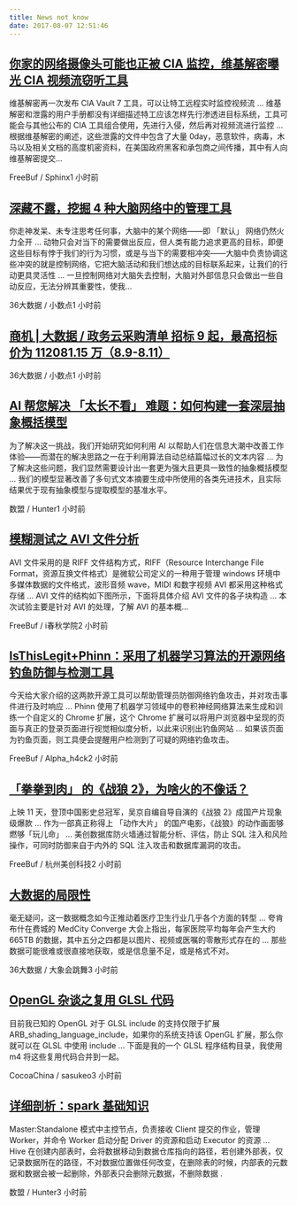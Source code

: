 ```yaml
---
title: News not know
date: 2017-08-07 12:51:46
---
```

[你家的网络摄像头可能也正被 CIA 监控，维基解密曝光 CIA 视频流窃听工具](http://www.freebuf.com/news/143984.html)
-----------------

维基解密再一次发布 CIA Vault 7 工具，可以让特工远程实时监控视频流 ... 维基解密和泄露的用户手册都没有详细描述特工应该怎样先行渗透进目标系统，工具可能会与其他公布的 CIA 工具组合使用，先进行入侵，然后再对视频流进行监控 ... 根据维基解密的阐述，这些泄露的文件中包含了大量 0day，恶意软件，病毒，木马以及相关文档的高度机密资料，在美国政府黑客和承包商之间传播，其中有人向维基解密提交...

FreeBuf / Sphinx1 小时前

[深藏不露，挖掘 4 种大脑网络中的管理工具](http://www.36dsj.com/archives/92306)
-----------------

你走神发呆、未专注思考任何事，大脑中的某个网络——即 「默认」 网络仍然火力全开 ... 动物只会对当下的需要做出反应，但人类有能力追求更高的目标，即便这些目标有悖于我们的行为习惯，或是与当下的需要相冲突——大脑中负责协调这些冲突的就是控制网络，它把大脑活动和我们想达成的目标联系起来，让我们的行动更具灵活性 ... 一旦控制网络对大脑失去控制，大脑对外部信息只会做出一些自动反应，无法分辨其重要性，使我...

36大数据 / 小数点1 小时前

[商机 | 大数据 / 政务云采购清单 招标 9 起，最高招标价为 112081.15 万（8.9-8.11）](http://www.36dsj.com/archives/92307)
-----------------



36大数据 / 小数点1 小时前

[AI 帮您解决 「太长不看」 难题：如何构建一套深层抽象概括模型](http://dataunion.org/30592.html)
-----------------

为了解决这一挑战，我们开始研究如何利用 AI 以帮助人们在信息大潮中改善工作体验——而潜在的解决思路之一在于利用算法自动总结篇幅过长的文本内容 ... 为了解决这些问题，我们显然需要设计出一套更为强大且更具一致性的抽象概括模型 ... 我们的模型显著改善了多句式文本摘要生成中所使用的各类先进技术，且实际结果优于现有抽象模型与提取模型的基准水平。

数盟 / Hunter1 小时前

[模糊测试之 AVI 文件分析](http://www.freebuf.com/column/143983.html)
-----------------

AVI 文件采用的是 RIFF 文件结构方式，RIFF（Resource Interchange File Format，资源互换文件格式）是微软公司定义的一种用于管理 windows 环境中多媒体数据的文件格式，波形音频 wave，MIDI 和数字视频 AVI 都采用这种格式存储 ... AVI 文件的结构如下图所示，下面将具体介绍 AVI 文件的各子块构造 ... 本次试验主要是针对 AVI 的处理，了解 AVI 的基本概...

FreeBuf / i春秋学院2 小时前

[IsThisLegit+Phinn：采用了机器学习算法的开源网络钓鱼防御与检测工具](http://www.freebuf.com/sectool/142955.html)
-----------------

今天给大家介绍的这两款开源工具可以帮助管理员防御网络钓鱼攻击，并对攻击事件进行及时响应 ... Phinn 使用了机器学习领域中的卷积神经网络算法来生成和训练一个自定义的 Chrome 扩展，这个 Chrome 扩展可以将用户浏览器中呈现的页面与真正的登录页面进行视觉相似度分析，以此来识别出钓鱼网站 ... 如果该页面为钓鱼页面，则工具便会提醒用户检测到了可疑的网络钓鱼攻击。

FreeBuf / Alpha_h4ck2 小时前

[「拳拳到肉」 的《战狼 2》，为啥火的不像话？](http://www.freebuf.com/company-information/143974.html)
-----------------

上映 11 天，登顶中国影史总冠军，吴京自编自导自演的《战狼 2》成国产片现象级爆款 ... 作为一部真正称得上 「动作大片」 的国产电影，《战狼》的动作画面够燃够「玩儿命」 ... 美创数据库防火墙通过智能分析、评估，防止 SQL 注入和风险操作，可同时防御来自于内外的 SQL 注入攻击和数据库漏洞的攻击。

FreeBuf / 杭州美创科技2 小时前

[大数据的局限性](http://www.36dsj.com/archives/92340)
-----------------

毫无疑问，这一数据概念如今正推动着医疗卫生行业几乎各个方面的转型 ... 夸肯布什在费城的 MedCity Converge 大会上指出，每家医院平均每年会产生大约 665TB 的数据，其中五分之四都是以图片、视频或医嘱的零散形式存在的 ... 那些数据可能很难或很直接地获取，或是信息量不足，或是格式不对。

36大数据 / 大象会跳舞3 小时前

[OpenGL 杂谈之复用 GLSL 代码](http://www.cocoachina.com/ios/20170811/20221.html)
-----------------

目前我已知的 OpenGL 对于 GLSL include 的支持仅限于扩展 ARB_shading_language_include，如果你的系统支持该 OpenGL 扩展，那么你就可以在 GLSL 中使用 include ... 下面是我的一个 GLSL 程序结构目录，我使用 m4 将这些复用代码合并到一起。

CocoaChina / sasukeo3 小时前

[详细剖析：spark 基础知识](http://dataunion.org/30577.html)
-----------------

Master:Standalone 模式中主控节点，负责接收 Client 提交的作业，管理 Worker，并命令 Worker 启动分配 Driver 的资源和启动 Executor 的资源 ... Hive 在创建内部表时，会将数据移动到数据仓库指向的路径，若创建外部表，仅记录数据所在的路径，不对数据位置做任何改变，在删除表的时候，内部表的元数据和数据会被一起删除，外部表只会删除元数据，不删除数据 .

数盟 / Hunter3 小时前

